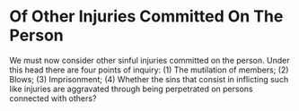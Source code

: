 # Of Other Injuries Committed On The Person

We must now consider other sinful injuries committed on the person. Under this head there are four points of inquiry:
(1) The mutilation of members;
(2) Blows;
(3) Imprisonment;
(4) Whether the sins that consist in inflicting such like injuries are aggravated through being perpetrated on persons connected with others?